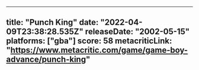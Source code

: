 
---
title: "Punch King"
date: "2022-04-09T23:38:28.535Z"
releaseDate: "2002-05-15"
platforms: ["gba"]
score: 58
metacriticLink: "https://www.metacritic.com/game/game-boy-advance/punch-king"
---
